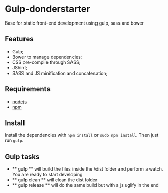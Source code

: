 # Gulp-donderstarter
Base for static front-end development using gulp, sass and bower

## Features
- Gulp;
- Bower to manage dependencies;
- CSS pre-compile through SASS;
- JShint;
- SASS and JS minification and concatenation;

## Requirements
- [nodejs](https://nodejs.org/)
- [npm](https://www.npmjs.com/)

## Install
Install the dependencies with `npm install` or `sudo npm install`. Then just run `gulp`.

## Gulp tasks
- ** gulp ** will build the files inside the /dist folder and perform a watch. You are ready to start developing
- ** gulp clean ** will clean the dist folder
- ** gulp release ** will do the same build but with a js uglify in the end